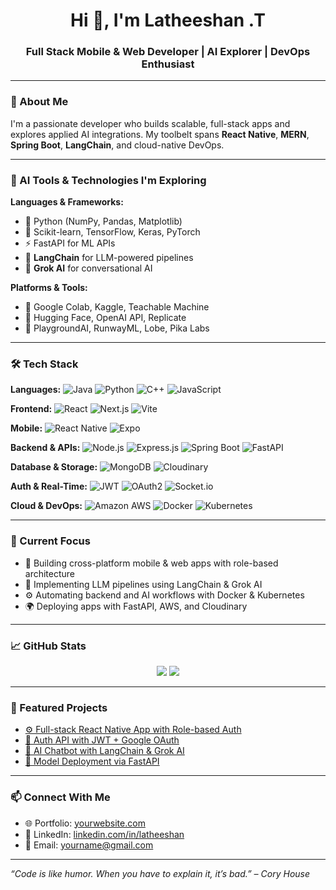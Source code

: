 <h1 align="center">Hi 👋, I'm Latheeshan .T</h1>
<h3 align="center">Full Stack Mobile & Web Developer | AI Explorer | DevOps Enthusiast</h3>

---

### 🚀 About Me
I'm a passionate developer who builds scalable, full-stack apps and explores applied AI integrations. My toolbelt spans **React Native**, **MERN**, **Spring Boot**, **LangChain**, and cloud-native DevOps.

---

### 🧠 AI Tools & Technologies I'm Exploring

**Languages & Frameworks:**
- 🐍 Python (NumPy, Pandas, Matplotlib)
- 🤖 Scikit-learn, TensorFlow, Keras, PyTorch
- ⚡ FastAPI for ML APIs
- 🔗 **LangChain** for LLM-powered pipelines
- 🤖 **Grok AI** for conversational AI

**Platforms & Tools:**
- 📒 Google Colab, Kaggle, Teachable Machine
- 🤯 Hugging Face, OpenAI API, Replicate
- 🎨 PlaygroundAI, RunwayML, Lobe, Pika Labs

---

### 🛠️ Tech Stack

**Languages:**
![Java](https://img.shields.io/badge/Java-007396?style=for-the-badge&logo=java&logoColor=white)
![Python](https://img.shields.io/badge/Python-3776AB?style=for-the-badge&logo=python&logoColor=white)
![C++](https://img.shields.io/badge/C++-00599C?style=for-the-badge&logo=c%2B%2B&logoColor=white)
![JavaScript](https://img.shields.io/badge/JavaScript-F7DF1E?style=for-the-badge&logo=javascript&logoColor=black)

**Frontend:**
![React](https://img.shields.io/badge/React-61DAFB?style=for-the-badge&logo=react&logoColor=black)
![Next.js](https://img.shields.io/badge/Next.js-000000?style=for-the-badge&logo=next.js&logoColor=white)
![Vite](https://img.shields.io/badge/Vite-646CFF?style=for-the-badge&logo=vite&logoColor=white)

**Mobile:**
![React Native](https://img.shields.io/badge/React_Native-20232A?style=for-the-badge&logo=react&logoColor=61DAFB)
![Expo](https://img.shields.io/badge/Expo-000020?style=for-the-badge&logo=expo&logoColor=white)

**Backend & APIs:**
![Node.js](https://img.shields.io/badge/Node.js-339933?style=for-the-badge&logo=node.js&logoColor=white)
![Express.js](https://img.shields.io/badge/Express.js-000000?style=for-the-badge&logo=express&logoColor=white)
![Spring Boot](https://img.shields.io/badge/Spring_Boot-6DB33F?style=for-the-badge&logo=spring-boot&logoColor=white)
![FastAPI](https://img.shields.io/badge/FastAPI-009688?style=for-the-badge&logo=fastapi&logoColor=white)

**Database & Storage:**
![MongoDB](https://img.shields.io/badge/MongoDB-47A248?style=for-the-badge&logo=mongodb&logoColor=white)
![Cloudinary](https://img.shields.io/badge/Cloudinary-3448C5?style=for-the-badge&logo=cloudinary&logoColor=white)

**Auth & Real-Time:**
![JWT](https://img.shields.io/badge/JWT-000000?style=for-the-badge&logo=jsonwebtokens&logoColor=white)
![OAuth2](https://img.shields.io/badge/OAuth2-4285F4?style=for-the-badge&logo=google&logoColor=white)
![Socket.io](https://img.shields.io/badge/Socket.io-010101?style=for-the-badge&logo=socket.io&logoColor=white)

**Cloud & DevOps:**
![Amazon AWS](https://img.shields.io/badge/AWS-232F3E?style=for-the-badge&logo=amazon-aws&logoColor=white)
![Docker](https://img.shields.io/badge/Docker-2496ED?style=for-the-badge&logo=docker&logoColor=white)
![Kubernetes](https://img.shields.io/badge/Kubernetes-326CE5?style=for-the-badge&logo=kubernetes&logoColor=white)

---

### 🌟 Current Focus
- 📱 Building cross-platform mobile & web apps with role-based architecture
- 🤖 Implementing LLM pipelines using LangChain & Grok AI
- ⚙️ Automating backend and AI workflows with Docker & Kubernetes
- 🌍 Deploying apps with FastAPI, AWS, and Cloudinary

---

### 📈 GitHub Stats
<p align="center">
  <img src="https://github-readme-stats.vercel.app/api?username=latheeshan&show_icons=true&theme=radical" />
  <img src="https://github-readme-stats.vercel.app/api/top-langs/?username=latheeshan&layout=compact&theme=radical" />
</p>

---

### 📌 Featured Projects
- [⚙️ Full-stack React Native App with Role-based Auth](https://github.com/latheeshan/your-app)
- [🔐 Auth API with JWT + Google OAuth](https://github.com/latheeshan/auth-api)
- [💬 AI Chatbot with LangChain & Grok AI](https://github.com/latheeshan/ai-chat)
- [🧠 Model Deployment via FastAPI](https://github.com/latheeshan/ai-api)

---

### 📫 Connect With Me
- 🌐 Portfolio: [yourwebsite.com](https://yourwebsite.com)
- 💼 LinkedIn: [linkedin.com/in/latheeshan](https://linkedin.com/in/latheeshan)
- 📧 Email: yourname@gmail.com

---

_“Code is like humor. When you have to explain it, it’s bad.” – Cory House_
